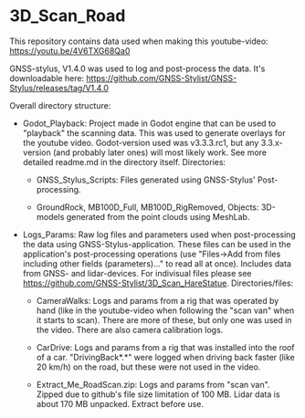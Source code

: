 # 3D_Scan_Road

This repository contains data used when making this youtube-video: https://youtu.be/4V6TXG68Qa0

GNSS-stylus, V1.4.0 was used to log and post-process the data. It's downloadable here: https://github.com/GNSS-Stylist/GNSS-Stylus/releases/tag/V1.4.0

Overall directory structure:

* Godot_Playback: Project made in Godot engine that can be used to "playback" the scanning data. This was used to generate overlays for the youtube video. Godot-version used was v3.3.3.rc1, but any 3.3.x-version (and probably later ones) will most likely work. See more detailed readme.md in the directory itself. Directories:
  
  * GNSS_Stylus_Scripts: Files generated using GNSS-Stylus' Post-processing.
  
  * GroundRock, MB100D_Full, MB100D_RigRemoved, Objects: 3D-models generated from the point clouds using MeshLab.

* Logs_Params: Raw log files and parameters used when post-processing the data using GNSS-Stylus-application. These files can be used in the application's post-processing operations (use "Files->Add from files including other fields (parameters)..." to read all at once). Includes data from GNSS- and lidar-devices. For indivisual files please see https://github.com/GNSS-Stylist/3D_Scan_HareStatue. Directories/files:

  * CameraWalks: Logs and params from a rig that was operated by hand (like in the youtube-video when following the "scan van" when it starts to scan). There are more of these, but only one was used in the video. There are also camera calibration logs.
  
  * CarDrive: Logs and params from a rig that was installed into the roof of a car. "DrivingBack*.*" were logged when driving back faster (like 20 km/h) on the road, but these were not used in the video.
  
  * Extract_Me_RoadScan.zip: Logs and params from "scan van". Zipped due to github's file size limitation of 100 MB. Lidar data is about 170 MB unpacked. Extract before use.
